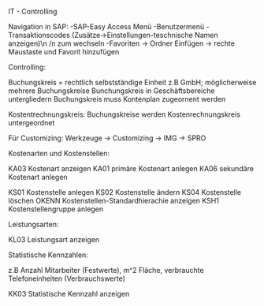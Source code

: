 IT - Controlling

Navigation in SAP:
-SAP-Easy Access Menü
-Benutzermenü
-Transaktionscodes (Zusätze->Einstellungen-teschnische Namen anzeigen)\n /n zum wechseln
-Favoriten -> Ordner Einfügen -> rechte Maustaste und Favorit hinzufügen

Controlling:

Buchungskreis = rechtlich selbstständige Einheit z.B GmbH; möglicherweise mehrere Buchungskreise
Bunchungskreis in Geschäftsbereiche untergliedern
Buchungskreis muss Kontenplan zugeornent werden

Kostentrechnungskreis: Buchungskreise werden Kostenrechnungskreis untergeordnet

Für Customizing:
Werkzeuge -> Customizing -> IMG -> SPRO 

Kostenarten und Kostenstellen:

KA03 Kostenart anzeigen
KA01 primäre Kostenart anlegen
KA06 sekundäre Kostenart anlegen

KS01 Kostenstelle anlegen
KS02 Kostenstelle ändern
KS04 Kostenstelle löschen
OKENN Kostenstellen-Standardhierachie anzeigen
KSH1 Kostenstellengruppe anlegen

Leistungsarten:

KL03 Leistungsart anzeigen

Statistische Kennzahlen:

z.B Anzahl Mitarbeiter (Festwerte), m^2 Fläche, verbrauchte Telefoneinheiten (Verbrauchswerte)

KK03 Statistische Kennzahl anzeigen



